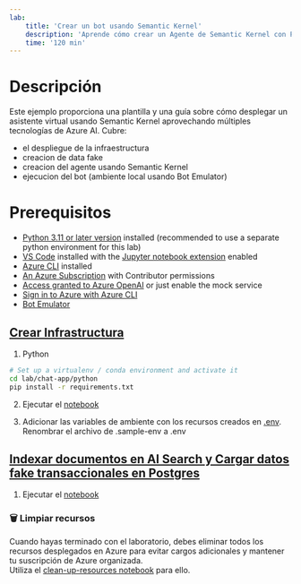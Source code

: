 ```yaml
---
lab:
    title: 'Crear un bot usando Semantic Kernel'
    description: 'Aprende cómo crear un Agente de Semantic Kernel con Plugins Nativos'
    time: '120 min'
---
```


# Descripción
Este ejemplo proporciona una plantilla y una guía sobre cómo desplegar un asistente virtual usando Semantic Kernel aprovechando múltiples tecnologías de Azure AI. Cubre:
- el despliegue de la infraestructura 
- creacion de data fake
- creacion del agente usando Semantic Kernel
- ejecucion del bot (ambiente local usando Bot Emulator)

# Prerequisitos
- [Python 3.11 or later version](https://www.python.org/) installed (recommended to use a separate python environment for this lab)
- [VS Code](https://code.visualstudio.com/) installed with the [Jupyter notebook extension](https://marketplace.visualstudio.com/items?itemName=ms-toolsai.jupyter) enabled
- [Azure CLI](https://learn.microsoft.com/cli/azure/install-azure-cli) installed
- [An Azure Subscription](https://azure.microsoft.com/free/) with Contributor permissions
- [Access granted to Azure OpenAI](https://aka.ms/oai/access) or just enable the mock service
- [Sign in to Azure with Azure CLI](https://learn.microsoft.com/cli/azure/authenticate-azure-cli-interactively)
- [Bot Emulator](https://learn.microsoft.com/en-us/azure/bot-service/bot-service-debug-emulator?view=azure-bot-service-4.0&tabs=csharp)

## [Crear Infrastructura](../lab/chat-app/infra/set_up.ipynb)

1. Python
```bash
# Set up a virtualenv / conda environment and activate it
cd lab/chat-app/python
pip install -r requirements.txt 
```

2. Ejecutar el [notebook](../lab/chat-app/infra/set_up.ipynb)

3. Adicionar las variables de ambiente con los recursos creados en [.env](./lab/chat-app/python/.sample-env). Renombrar el archivo de .sample-env a .env


## [Indexar documentos en AI Search y Cargar datos fake transaccionales en Postgres](../lab/chat-app/data/load.ipynb)

1. Ejecutar el [notebook](../lab/chat-app/data/load.ipynb)


<a id='clean'></a>
### 🗑️ Limpiar recursos

Cuando hayas terminado con el laboratorio, debes eliminar todos los recursos desplegados en Azure para evitar cargos adicionales y mantener tu suscripción de Azure organizada.  
Utiliza el [clean-up-resources notebook](./lab/chat-app/clean-up-resources.ipynb) para ello.

